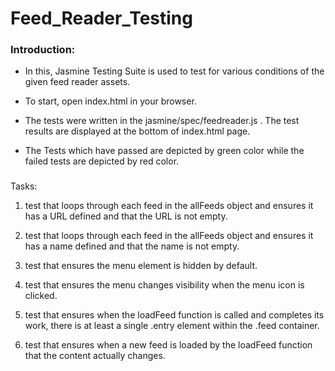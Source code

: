 # Feed_Reader_Testing

### Introduction:
* In this, Jasmine Testing Suite is used to test for various conditions of the given feed reader assets.


* To start, open index.html in your browser.

* The tests were written in the jasmine/spec/feedreader.js . The test results are displayed at the bottom of index.html page.


* The Tests which have passed are depicted by green color while the failed tests are depicted by red color.

### 
Tasks:
1. test that loops through each feed in the allFeeds object and ensures it has a URL defined and that the URL is not empty.


2. test that loops through each feed in the allFeeds object and ensures it has a name defined and that the name is not empty.

3. test that ensures the menu element is hidden by default.


4. test that ensures the menu changes visibility when the menu icon is clicked.
5. test that ensures when the loadFeed function is called and completes its work, there is at least a single .entry element within the .feed container.

6. test that ensures when a new feed is loaded by the loadFeed function that the content actually changes.
